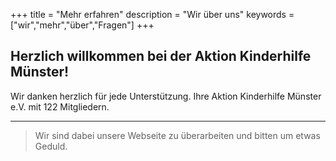 +++
title = "Mehr erfahren"
description = "Wir über uns"
keywords = ["wir","mehr","über","Fragen"]
+++


## Herzlich willkommen bei der Aktion Kinderhilfe Münster!

Wir danken herzlich für jede Unterstützung.
Ihre Aktion Kinderhilfe Münster e.V. mit 122 Mitgliedern.


---

> Wir sind dabei unsere Webseite zu überarbeiten und bitten um etwas Geduld.